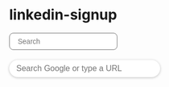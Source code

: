 # linkedin-signup
<!DOCTYPE html>
<html>
<head>
  <title>Cat Images</title>
  <style>
   .search {
    border-radius: 8px;
    border-width: 1px;
    border-style: solid;
    font-size: 14px;
    padding: 8px 16px;
    margin-right: 8px;
   }
   .goo {
    width: 300px;
    font-size: 16px;
    border-radius: 30px;
    border: none;
    box-shadow: 0px 1px 5px rgba(0,0,0, 0.25);
    padding: 8px 14px;
    margin-top: 20px;
    margin-right: 20px;
   }
  </style>
</head>
<body>
  <input class="search" type="text" placeholder="Search">
  <input class="goo" type="text" placeholder="Search Google or type a URL">
</body>
</html>
